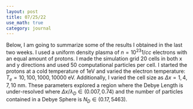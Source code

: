 ```yaml
---
layout: post
title: 07/25/22
use_math: true
category: journal
---
```


Below, I am going to summarize some of the results I obtained in the last two weeks. I used a uniform density plasma of $n = 10^{23} 1/cc$ electrons with an equal amount of protons. I made the simulation grid 20 cells in both x and y directions and used 50 computational particles per cell. I started the protons at a cold temperature of 1eV and varied the electron temperature: $T_e = {10, 100, 1000, 10000}$ eV. Additionally, I varied the cell size as $\Delta x = {1, 4, 7, 10}$ nm. These parameters explored a region where the Debye Length is under-resolved where $\Delta x / \lambda_D \in (0.007, 0.74)$ and the number of particles contained in a Debye Sphere is $N_D \in (0.17, 5463)$. 
